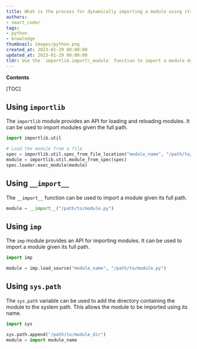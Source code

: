 ```yaml
---
title: What is the process for dynamically importing a module using its full path?
authors:
- smart_coder
tags:
- python
- knowledge
thumbnail: images/python.png
created_at: 2023-01-29 00:00:00
updated_at: 2023-01-29 00:00:00
tldr: Use the `importlib.import\_module` function to import a module dynamically given the full path in Python.
---
```


**Contents**

[TOC]

## Using `importlib`

The `importlib` module provides an API for loading and reloading modules. It can be used to import modules given the full path.

```python
import importlib.util

# Load the module from a file
spec = importlib.util.spec_from_file_location("module_name", "/path/to/module.py")
module = importlib.util.module_from_spec(spec)
spec.loader.exec_module(module)
```

## Using `__import__`

The `__import__` function can be used to import a module given its full path.

```python
module = __import__("/path/to/module.py")
```

## Using `imp`

The `imp` module provides an API for importing modules. It can be used to import a module given its full path.

```python
import imp

module = imp.load_source("module_name", "/path/to/module.py")
```

## Using `sys.path`

The `sys.path` variable can be used to add the directory containing the module to the system path. This allows the module to be imported using its name.

```python
import sys

sys.path.append("/path/to/module_dir")
module = import module_name
```
